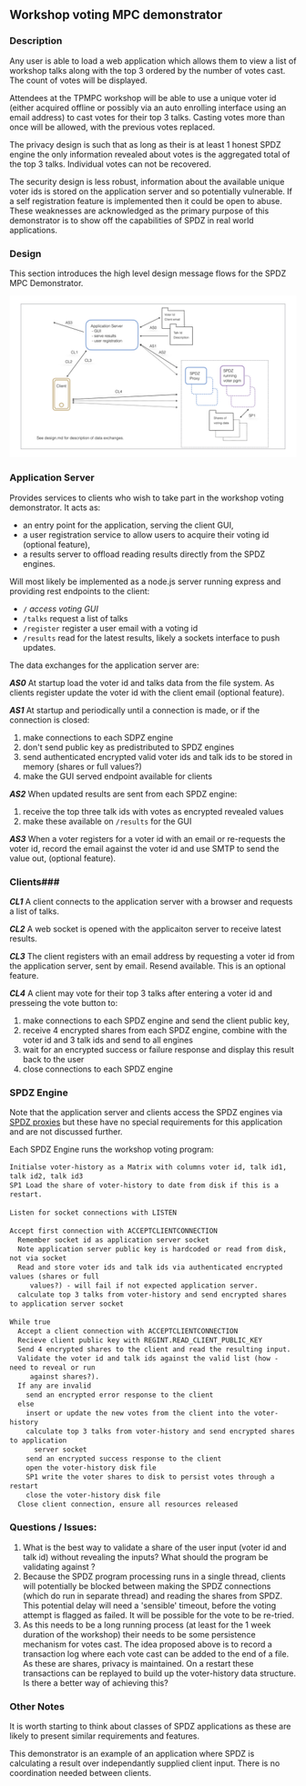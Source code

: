 ## Workshop voting MPC demonstrator

### Description

Any user is able to load a web application which allows them to view a list of workshop talks along with the top 3 ordered by the number of votes cast. The count of votes will be displayed.

Attendees at the TPMPC workshop will be able to use a unique voter id (either acquired offline or possibly via an auto enrolling interface using an email address) to cast votes for their top 3 talks. Casting votes more than once will be allowed, with the previous votes replaced.

The privacy design is such that as long as their is at least 1 honest SPDZ engine the only information revealed about votes is the aggregated total of the top 3 talks. Individual votes can not be recovered. 

The security design is less robust, information about the available unique voter ids is stored on the application server and so potentially vulnerable. If a self registration feature is implemented then it could be open to abuse. These weaknesses are acknowledged as the primary purpose of this demonstrator is to show off the capabilities of SPDZ in real world applications.

### Design

This section introduces the high level design message flows for the SPDZ MPC Demonstrator.  

![crypto logo](./voting-demo-hld.png)

### Application Server

Provides services to clients who wish to take part in the workshop voting demonstrator. It acts as:

- an entry point for the application, serving the client GUI,
- a user registration service to allow users to acquire their voting id (optional feature),
- a results server to offload reading results directly from the SPDZ engines.

Will most likely be implemented as a node.js server running express and providing rest endpoints to the client:

- `/` *access voting GUI*
- `/talks` request a list of talks
- `/register` register a user email with a voting id
- `/results` read for the latest results, likely a sockets interface to push updates.

The data exchanges for the application server are:

***AS0*** At startup load the voter id and talks data from the file system. As clients register update the voter id with the client email (optional feature).

***AS1*** At startup and periodically until a connection is made, or if the connection is closed:

1. make connections to each SDPZ engine
2. don't send public key as predistributed to SPDZ engines
3. send authenticated encrypted valid voter ids and talk ids to be stored in memory (shares or full values?)
4. make the GUI served endpoint available for clients

***AS2*** When updated results are sent from each SPDZ engine:

1. receive the top three talk ids with votes as encrypted revealed values
2. make these available on `/results` for the GUI 

***AS3*** When a voter registers for a voter id with an email or re-requests the voter id, record the email against the voter id and use SMTP to send the value out, (optional feature). 

### Clients###

***CL1*** A client connects to the application server with a browser and requests a list of talks.

***CL2*** A web socket is opened with the applicaiton server to receive latest results.

***CL3*** The client registers with an email address by requesting a voter id from the application server, sent by email. Resend available. This is an optional feature.

***CL4*** A client may vote for their top 3 talks after entering a voter id and presseing the  vote button to:

1. make connections to each SPDZ engine and send the client public key,
2. receive 4 encrypted shares from each SPDZ engine, combine with the voter id and 3 talk ids and send to all engines 
3. wait for an encrypted success or failure response and display this result back to the user
4. close connections to each SPDZ engine

### SPDZ Engine

Note that the application server and clients access the SPDZ engines via [SPDZ proxies](https://github.com/bristolcrypto/spdz-proxy) but these have no special requirements for this application and are not discussed further. 

Each SPDZ Engine runs the workshop voting program:

```
Initialse voter-history as a Matrix with columns voter id, talk id1, talk id2, talk id3
SP1 Load the share of voter-history to date from disk if this is a restart. 

Listen for socket connections with LISTEN

Accept first connection with ACCEPTCLIENTCONNECTION
  Remember socket id as application server socket
  Note application server public key is hardcoded or read from disk, not via socket
  Read and store voter ids and talk ids via authenticated encrypted values (shares or full
     values?) - will fail if not expected application server.
  calculate top 3 talks from voter-history and send encrypted shares to application server socket

While true
  Accept a client connection with ACCEPTCLIENTCONNECTION
  Recieve client public key with REGINT.READ_CLIENT_PUBLIC_KEY
  Send 4 encrypted shares to the client and read the resulting input.
  Validate the voter id and talk ids against the valid list (how - need to reveal or run
     against shares?).
  If any are invalid
    send an encrypted error response to the client
  else
    insert or update the new votes from the client into the voter-history
    calculate top 3 talks from voter-history and send encrypted shares to application 
      server socket
    send an encrypted success response to the client
    open the voter-history disk file
    SP1 write the voter shares to disk to persist votes through a restart
    close the voter-history disk file
  Close client connection, ensure all resources released
```

### Questions / Issues:

1. What is the best way to validate a share of the user input (voter id and talk id) without revealing the inputs? What should the program be validating against ?
2. Because the SPDZ program processing runs in a single thread, clients will potentially be blocked between making the SPDZ connections (which do run in separate thread) and reading the shares from SPDZ. This potential delay will need a 'sensible' timeout, before the voting attempt is flagged as failed. It will be possible for the vote to be re-tried.
3. As this needs to be a long running process (at least for the 1 week duration of the workshop) their needs to be some persistence mechanism for votes cast. The idea proposed above is to record a transaction log where each vote cast can be added to the end of a file. As these are shares, privacy is maintained. On a restart these transactions can be replayed to build up the voter-history data structure. Is there a better way of achieving this?

### Other Notes

It is worth starting to think about classes of SPDZ applications as these are likely to present similar requirements and features. 

This demonstrator is an example of an application where SPDZ is calculating a result over independantly supplied client input. There is no coordination needed between clients.